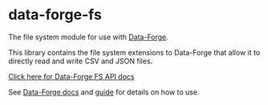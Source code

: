 # data-forge-fs

The file system module for use with [Data-Forge](https://github.com/data-forge/data-forge-ts).

This library contains the file system extensions to Data-Forge that allow it to directly read and write CSV and JSON files.

[Click here for Data-Forge FS API docs](https://data-forge.github.io/data-forge-fs/index.html)

See [Data-Forge docs](https://github.com/data-forge/data-forge-ts) and [guide](https://github.com/data-forge/data-forge-ts/blob/master/docs/guide.md) for details on how to use.

